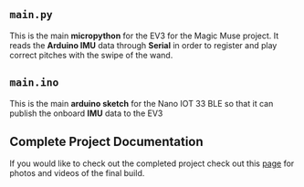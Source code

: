 ## ```main.py ```
This is the main 
**micropython**
for the EV3 for the Magic Muse project. It reads the **Arduino IMU** data through **Serial** in order to register and play correct pitches with the swipe of the wand. 

## ```main.ino ```
This is the main 
**arduino sketch**
for the Nano IOT 33 BLE so that it can publish the onboard **IMU** data to the EV3

## Complete Project Documentation
If you would like to check out the completed project check out this [page](https://owengervais.myportfolio.com/magic-wand) for photos and videos of the final build.
